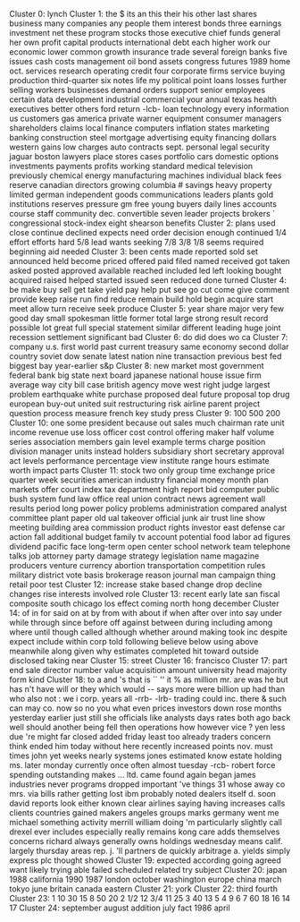 Cluster 0: lynch
Cluster 1: the $ its an this their his other last shares business many companies any people them interest bonds three earnings investment net these program stocks those executive chief funds general her own profit capital products international debt each higher work our economic lower common growth insurance trade several foreign banks five issues cash costs management oil bond assets congress futures 1989 home oct. services research operating credit four corporate firms service buying production third-quarter six notes life my political point loans losses further selling workers businesses demand orders support senior employees certain data development industrial commercial your annual texas health executives better others ford return -lcb- loan technology every information us customers gas america private warner equipment consumer managers shareholders claims local finance computers inflation states marketing banking construction steel mortgage advertising equity financing dollars western gains low charges auto contracts sept. personal legal security jaguar boston lawyers place stores cases portfolio cars domestic options investments payments profits working standard medical television previously chemical energy manufacturing machines individual black fees reserve canadian directors growing columbia # savings heavy property limited german independent goods communications leaders plants gold institutions reserves pressure gm free young buyers daily lines accounts course staff community dec. convertible seven leader projects brokers ` congressional stock-index eight shearson benefits
Cluster 2: plans used close continue declined expects need order decision enough continued 1\/4 effort efforts hard 5\/8 lead wants seeking 7\/8 3\/8 1\/8 seems required beginning aid needed
Cluster 3: been cents made reported sold set announced held become priced offered paid filed named received got taken asked posted approved available reached included led left looking bought acquired raised helped started issued seen reduced done turned
Cluster 4: be make buy sell get take yield pay help put see go cut come give comment provide keep raise run find reduce remain build hold begin acquire start meet allow turn receive seek produce
Cluster 5: year share major very few good day small spokesman little former total large strong result record possible lot great full special statement similar different leading huge joint recession settlement significant bad
Cluster 6: do did does wo ca
Cluster 7: company u.s. first world past current treasury same economy second dollar country soviet dow senate latest nation nine transaction previous best fed biggest bay year-earlier s&p
Cluster 8: new market most government federal bank big state next board japanese national house issue firm average way city bill case british agency move west right judge largest problem earthquake white purchase proposed deal future proposal top drug european buy-out united suit restructuring risk airline parent project question process measure french key study press
Cluster 9: 100 500 200
Cluster 10: one some president because out sales much chairman rate unit income revenue use loss officer cost control offering maker half volume series association members gain level example terms charge position division manager units instead holders subsidiary short secretary approval act levels performance percentage view institute range hours estimate worth impact parts
Cluster 11: stock two only group time exchange price quarter week securities american industry financial money month plan markets offer court index tax department high report bid computer public bush system fund law office real union contract news agreement wall results period long power policy problems administration compared analyst committee plant paper old ual takeover official junk air trust line show meeting building area commission product rights investor east defense car action fall additional budget family tv account potential food labor ad figures dividend pacific face long-term open center school network team telephone talks job attorney party damage strategy legislation name magazine producers venture currency abortion transportation competition rules military district vote basis brokerage reason journal man campaign thing retail poor test
Cluster 12: increase stake based change drop decline changes rise interests involved role
Cluster 13: recent early late san fiscal composite south chicago los effect coming north hong december
Cluster 14: of in for said on at by from with about if when after over into say under while through since before off against between during including among where until though called although whether around making took inc despite expect include within corp told following believe below using above meanwhile along given why estimates completed hit toward outside disclosed taking near
Cluster 15: street
Cluster 16: francisco
Cluster 17: part end sale director number value acquisition amount university head majority form kind
Cluster 18: to a and 's that is `` '' it % as million mr. are was he but has n't have will or they which would -- says more were billion up had than who also not : we i corp. years all -rrb- -lrb- trading could inc. there & such can may co. now so no you what even prices investors down rose months yesterday earlier just still she officials like analysts days rates both ago back well should another being fell then operations how however vice ? yen less due 're might far closed added friday least too already traders concern think ended him today without here recently increased points nov. must times john yet weeks nearly systems jones estimated know estate holding ms. later monday currently once often almost tuesday -rcb- robert force spending outstanding makes ... ltd. came found again began james industries never programs dropped important 've things 31 whose away co mrs. via bills rather getting lost ibm probably noted dealers itself d. soon david reports look either known clear airlines saying having increases calls clients countries gained makers angeles groups marks germany went me michael something activity merrill william doing 'm particularly slightly call drexel ever includes especially really remains kong care adds themselves concerns richard always generally owns holdings wednesday means calif. largely thursday areas rep. j. 'll partners de quickly arbitrage a. yields simply express plc thought showed
Cluster 19: expected according going agreed want likely trying able failed scheduled related try subject
Cluster 20: japan 1988 california 1990 1987 london october washington europe china march tokyo june britain canada eastern
Cluster 21: york
Cluster 22: third fourth
Cluster 23: 1 10 30 15 8 50 20 2 1\/2 12 3\/4 11 25 3 40 13 5 4 9 6 7 60 18 16 14 17
Cluster 24: september august addition july fact 1986 april 

